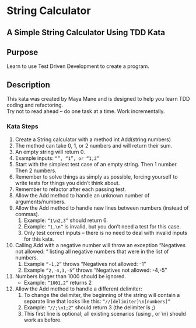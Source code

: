 # String Calculator

## A Simple String Calculator Using TDD Kata

## Purpose
Learn to use Test Driven Development to create a program.

## Description
This kata was created by Maya Mane and is designed to help you learn TDD coding and refactoring.  
Try not to read ahead – do one task at a time. Work incrementally.

### Kata Steps
1. Create a String calculator with a method int Add(string numbers)
  1. The method can take 0, 1, or 2 numbers and will return their sum.
  2. An empty string will return 0.
  3. Example inputs: `“”, “1”, or “1,2”`
  4. Start with the simplest test case of an empty string. Then 1 number. Then 2 numbers.
  5. Remember to solve things as simply as possible, forcing yourself to write tests for things you didn’t think about.
  6. Remember to refactor after each passing test.
2. Allow the Add method to handle an unknown number of arguments/numbers.
3. Allow the Add method to handle new lines between numbers (instead of commas).
   1. Example: `“1\n2,3”` should return 6.
   2. Example: `“1,\n”` is invalid, but you don’t need a test for this case.
   3. Only test correct inputs – there is no need to deal with invalid inputs for this kata.
4. Calling Add with a negative number will throw an exception “Negatives not allowed: “ listing all negative numbers that were in the list of numbers.
   1. Example `“-1,2”` throws “Negatives not allowed: -1”
   2. Example `“2,-4,3,-5”` throws “Negatives not allowed: -4,-5”
5. Numbers bigger than 1000 should be ignored.
   * Example: `“1001,2”` returns 2
6. Allow the Add method to handle a different delimiter:
   1. To change the delimiter, the beginning of the string will contain a separate line that looks like this: `“//[delimiter]\n[numbers]”`
   2. Example: `“//;\n1;2”` should return 3 (the delimiter is ;)
   3. This first line is optional; all existing scenarios (using , or \n) should work as before.
